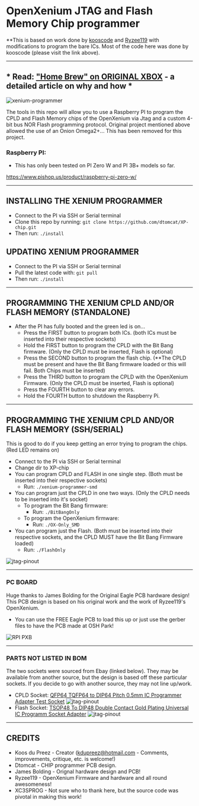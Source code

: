 # OpenXenium JTAG and Flash Memory Chip programmer

**This is based on work done by [kooscode](https://github.com/kooscode/xenium-programmer) and [Ryzee119](https://github.com/ryzee119/openxenium) with modifications to program the bare ICs.  Most of the code here was done by kooscode (please visit the link above).

--------------

## * Read: ["Home Brew" on ORIGINAL XBOX](XBOX.md) - a detailed article on why and how *

![xenium-programmer](images/xenium-flash.jpg)

The tools in this repo will allow you to use a Raspberry PI to program the CPLD and Flash Memory chips of the OpenXenium via Jtag and a custom 4-bit bus NOR Flash programming protocol.
Original project mentioned above allowed the use of an Onion Omega2+... This has been removed for this project. 


### Raspberry PI:
- This has only been tested on PI Zero W and PI 3B+ models so far.

https://www.pishop.us/product/raspberry-pi-zero-w/

-------------
## INSTALLING THE XENIUM PROGRAMMER

- Connect to the PI via SSH or Serial terminal 
- Clone this repo by running: `git clone https://github.com/dtomcat/XP-chip.git`
- Then run: `./install`

## UPDATING XENIUM PROGRAMMER

- Connect to the PI via SSH or Serial terminal 
- Pull the latest code with: `git pull`
- Then run: `./install` 

-------------
## PROGRAMMING THE XENIUM CPLD AND/OR FLASH MEMORY (STANDALONE)

- After the PI has fully booted and the green led is on...
    - Press the FIRST button to program both ICs. (both ICs must be inserted into their respective sockets)
    - Hold the FIRST button to program the CPLD with the Bit Bang firmware. (Only the CPLD must be inserted, Flash is optional)
    - Press the SECOND button to program the flash chip. (**The CPLD must be present and have the Bit Bang firmware loaded or this will fail.  Both Chips must be inserted)
    - Press the THIRD button to program the CPLD with the OpenXenium Firmware. (Only the CPLD must be inserted, Flash is optional)
    - Press the FOURTH button to clear any errors.
    - Hold the FOURTH button to shutdown the Raspberry Pi.

-------------
## PROGRAMMING THE XENIUM CPLD AND/OR FLASH MEMORY (SSH/SERIAL)
This is good to do if you keep getting an error trying to program the chips. (Red LED remains on)

- Connect to the PI via SSH or Serial terminal
- Change dir to XP-chip
- You can program CPLD and FLASH in one single step. (Both must be inserted into their respective sockets)
    - Run: `./xenium-programmer-smd`
- You can program just the CPLD in one two ways. (Only the CPLD needs to be inserted into it's socket)
    - To program the Bit Bang firmware: 
        - Run: `./BitBangOnly`
    - To program the OpenXenium firmware: 
        - Run: `./OX-Only_SMD`
- You can program just the Flash. (Both must be inserted into their respective sockets, and the CPLD MUST have the Bit Bang Firmware loaded)
    - Run: `./FlashOnly`

![jtag-pinout](images/sshot.png)

-------------

### PC BOARD

Huge thanks to James Bolding for the Original Eagle PCB hardware design!
This PCB design is based on his original work and the work of Ryzee119's OpenXenium.  

- You can use the FREE Eagle PCB to load this up or just use the gerber files to have the PCB made at OSH Park!

![RPI PXB](hardware/RaspberryPIZero/images/rpi-top.png)


--------------

### PARTS NOT LISTED IN BOM
The two sockets were sourced from Ebay (linked below).  They may be available from another source, but the design is based off these particular sockets.  If you decide to go with another source, they may not line up/work.

- CPLD Socket: [QFP64 TQFP64 to DIP64 Pitch 0.5mm IC Programmer Adapter Test Socket](https://www.ebay.com/itm/172825294343)
    ![jtag-pinout](images/CPLD_Socket.jpg)
- Flash Socket: [TSOP48 To DIP48 Double Contact Gold Plating Universal IC Programm Socket Adapter](https://www.ebay.com/itm/402764448631)
    ![jtag-pinout](images/FLASH_Socket.jpg)
    

-------------
## CREDITS

- Koos du Preez - Creator (kdupreez@hotmail.com - Comments, improvements, critique, etc. is welcome!)
- Dtomcat - CHIP programmer PCB design.
- James Bolding - Orignal hardware design and PCB!
- Ryzee119 -  OpenXenium Firmware and hardware and all round awesomeness!
- XC3SPROG - Not sure who to thank here, but the source code was pivotal in making this work!
